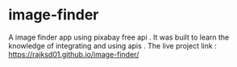# image-finder
A image finder app using pixabay free api .
It was built to learn the knowledge of integrating and using apis .
The live project link : https://rajksd01.github.io/image-finder/
